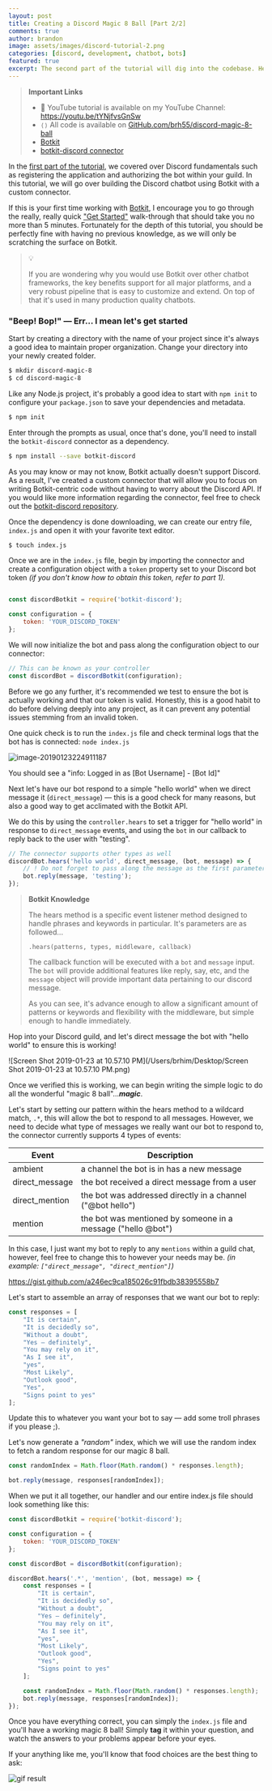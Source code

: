 ```yaml
---
layout: post
title: Creating a Discord Magic 8 Ball [Part 2/2]
comments: true
author: brandon
image: assets/images/discord-tutorial-2.png
categories: [discord, development, chatbot, bots]
featured: true
excerpt: The second part of the tutorial will dig into the codebase. Here we will learn the basics of botkit, and how to respond to incoming events.
---
```


> **Important Links**
>
> - 🎦 YouTube tutorial is available on my YouTube Channel: https://youtu.be/tYNjfvsGnSw
> - `⟨⟩` All code is available on [GitHub.com/brh55/discord-magic-8-ball](https://github.com/brh55/discord-magic-8-ball)
> - [Botkit](https://github.com/howdyai/botkit)
> - [botkit-discord connector](https://github.com/brh55/botkit-discord)

In the [first part of the tutorial](http://brandonhim.com/discord/development/chatbot/bots/2018/12/30/discord-bot-part-1.html), we covered over Discord fundamentals such as registering the application and authorizing the bot within your guild. In this tutorial, we will go over building the Discord chatbot using Botkit with a custom connector.

If this is your first time working with [Botkit](https://github.com/howdyai/botkit), I encourage you to go through the really, really quick ["Get Started"](https://botkit.ai/getstarted.html) walk-through that should take you no more than 5 minutes. Fortunately for the depth of this tutorial, you should be perfectly fine with having no previous knowledge, as we will only be scratching the surface on Botkit.

> 💡
>
> If you are wondering why you would use Botkit over other chatbot frameworks, the key benefits support for all major platforms, and a very robust pipeline that is easy to customize and extend. On top of that it's used in many production quality chatbots.

### "Beep! Bop!" — Err... I mean let's get started

Start by creating a directory with the name of your project since it's always a good idea to maintain proper organization. Change your directory into your newly created folder.

```bash
$ mkdir discord-magic-8
$ cd discord-magic-8
```

Like any Node.js project, it's probably a good idea to start with `npm init` to configure your `package.json` to save your dependencies and metadata.

```bash
$ npm init
```

Enter through the prompts as usual, once that's done, you'll need to install the `botkit-discord` connector as a dependency.

```bash
$ npm install --save botkit-discord
```

As you may know or may not know, Botkit actually doesn't support Discord. As a result, I've created a custom connector that will allow you to focus on writing Botkit-centric code without having to worry about the Discord API. If you would like more information regarding the connector, feel free to check out the [botkit-discord repository](https://github.com/brh55/botkit-discord).

Once the dependency is done downloading, we can create our entry file, `index.js` and open it with your favorite text editor.

```bash
$ touch index.js
```

Once we are in the `index.js` file, begin by importing the connector and create a configuration object with a `token` property set to your Discord bot token *(if you don't know how to obtain this token, refer to part 1).*

```js

const discordBotkit = require('botkit-discord');

const configuration = {
	token: 'YOUR_DISCORD_TOKEN'
};
```

We will now initialize the bot and pass along the configuration object to our connector:

```js
// This can be known as your controller 
const discordBot = discordBotkit(configuration); 
```

Before we go any further, it's recommended we test to ensure the bot is actually working and that our token is valid. Honestly, this is a good habit to do before delving deeply into any project, as it can prevent any potential issues stemming from an invalid token.

One quick check is to run the `index.js` file and check terminal logs that the bot has is connected: `node index.js`

![image-20190123224911187](/var/folders/0m/mv8rkvws4cv2d9qgrlf195qm0000gp/T/abnerworks.Typora/image-20190123224911187.png)

You should see a "info: Logged in as [Bot Username] - [Bot Id]"

Next let's have our bot respond to a simple "hello world" when we direct message it (`direct_message`) — this is a good check for many reasons, but also a good way to get acclimated with the Botkit API.

We do this by using the `controller.hears` to set a trigger for "hello world" in response to `direct_message` events, and using the `bot` in our callback to reply back to the user with "testing".

```js
// The connector supports other types as well
discordBot.hears('hello world', direct_message, (bot, message) => {
    // ! Do not forget to pass along the message as the first parameters
	bot.reply(message, 'testing');
});
```

>**Botkit Knowledge**
>
>The hears method is a specific event listener method designed to handle phrases and keywords in particular. It's parameters are as followed...
>
>`.hears(patterns, types, middleware, callback)`
>
>The callback function will be executed with a `bot` and `message` input. The `bot` will provide additional features like reply, say, etc, and the `message` object will provide important data pertaining to our discord message.
>
>As you can see, it's advance enough to allow a significant amount of patterns or keywords and flexibility with the middleware, but simple enough to handle immediately.

Hop into your Discord guild, and let's direct message the bot with "hello world" to ensure this is working!

![Screen Shot 2019-01-23 at 10.57.10 PM](/Users/brhim/Desktop/Screen Shot 2019-01-23 at 10.57.10 PM.png)

Once we verified this is working, we can begin writing the simple logic to do all the wonderful "magic 8 ball"…***magic***.

Let's start by setting our pattern within the hears method to a wildcard match, `.*`, this will allow the bot to respond to all messages. However, we need to decide what type of messages we really want our bot to respond to, the connector currently supports 4 types of events: 

| Event          | Description                                                  |
| -------------- | ------------------------------------------------------------ |
| ambient        | a channel the bot is in has a new message                    |
| direct_message | the bot received a direct message from a user                |
| direct_mention | the bot was addressed directly in a channel ("@bot hello")   |
| mention        | the bot was mentioned by someone in a message ("hello @bot") |

In this case, I just want my bot to reply to any `mentions` within a guild chat, however, feel free to change this to however your needs may be. *(in example:  `["direct_message", "direct_mention"]`)*

https://gist.github.com/a246ec9ca185026c91fbdb38395558b7

Let's start to assemble an array of responses that we want our bot to reply:

```js
const responses = [
    "It is certain",
    "It is decidedly so",
    "Without a doubt",
    "Yes – definitely",
    "You may rely on it",
    "As I see it",
    "yes",
    "Most Likely",
    "Outlook good",
    "Yes",
    "Signs point to yes"
];
```

Update this to whatever you want your bot to say — add some troll phrases if you please ;).

Let's now generate a *"random"* index, which we will use the random index to fetch a random response for our magic 8 ball.

```js
const randomIndex = Math.floor(Math.random() * responses.length);

bot.reply(message, responses[randomIndex]);
```

When we put it all together, our handler and our entire index.js file should look something like this:

```js
const discordBotkit = require('botkit-discord');

const configuration = {
	token: 'YOUR_DISCORD_TOKEN'
};

const discordBot = discordBotkit(configuration);

discordBot.hears('.*', 'mention', (bot, message) => {
	const responses = [
		"It is certain",
		"It is decidedly so",
		"Without a doubt",
		"Yes – definitely",
		"You may rely on it",
		"As I see it",
		"yes",
		"Most Likely",
		"Outlook good",
		"Yes",
		"Signs point to yes"
	];

	const randomIndex = Math.floor(Math.random() * responses.length);
	bot.reply(message, responses[randomIndex]);
});
```

Once you have everything correct, you can simply the `index.js` file and you'll have a working magic 8 ball! Simply **tag** it within your question, and watch the answers to your problems appear before your eyes.

If your anything like me, you'll know that food choices are the best thing to ask:

![gif result](http://g.recordit.co/LcxwLxfBMw.gif)
